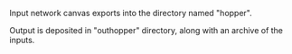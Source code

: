 Input network canvas exports into the directory named "hopper".

Output is deposited in "outhopper" directory, along with an archive of the inputs.
